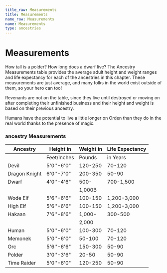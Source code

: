 ```yaml
---
title_raw: Measurements
title: Measurements
name_raw: Measurements
name: Measurements
type: ancestries
---
```


# Measurements

How tall is a polder? How long does a dwarf live? The Ancestry Measurements table provides the average adult height and weight ranges and life expectancy for each of the ancestries in this chapter. These measurements are just average, and many folks in the world exist outside of them, so your hero can too!

Revenants are not on the table, since they live until destroyed or moving on after completing their unfinished business and their height and weight is based on their previous ancestry.

Humans have the potential to live a little longer on Orden than they do in the real world thanks to the presence of magic.

### **ancestry Measurements**

| Ancestry      | Height in   | Weight in | Life Expectancy |
| ------------- | ----------- | --------- | --------------- |
|               | Feet/Inches | Pounds    | in Years        |
| Devil         | 5'0''-6'0'' | 120-250   | 70-120          |
| Dragon Knight | 6'0''-7'0'' | 200-350   | 50-90           |
| Dwarf         | 4'0''-4'6'' | 500-      | 700-1,500       |
|               |             | 1,000B    |                 |
| Wode Elf      | 5'6''-6'6'' | 100-150   | 1,200-3,000     |
| High Elf      | 5'6''-6'6'' | 100-150   | 1,200-3,000     |
| Hakaan        | 7'6''-8'6'' | 1,000-    | 300-500         |
|               |             | 2,000     |                 |
| Human         | 5'0''-6'0'' | 100-300   | 70-120          |
| Memonek       | 5'0''-6'0'' | 50-100    | 70-120          |
| Orc           | 5'6''-6'6'' | 150-300   | 50-90           |
| Polder        | 3'0''-3'6'' | 20-50     | 50-90           |
| Time Raider   | 5'0''-6'0'' | 120-250   | 50-90           |
